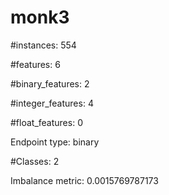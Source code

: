# monk3

#instances: 554

#features: 6

  #binary_features: 2

  #integer_features: 4

  #float_features: 0

Endpoint type: binary

#Classes: 2

Imbalance metric: 0.0015769787173

